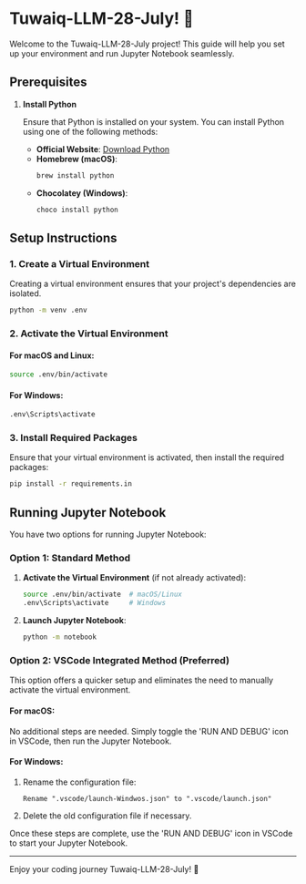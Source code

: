 
# Tuwaiq-LLM-28-July! 🚀

Welcome to the Tuwaiq-LLM-28-July project! This guide will help you set up your environment and run Jupyter Notebook seamlessly.

## Prerequisites

1. **Install Python**

   Ensure that Python is installed on your system. You can install Python using one of the following methods:

   - **Official Website**: [Download Python](https://www.python.org/downloads/)
   - **Homebrew (macOS)**:
     ```bash
     brew install python
     ```
   - **Chocolatey (Windows)**:
     ```bash
     choco install python
     ```

## Setup Instructions

### 1. Create a Virtual Environment

Creating a virtual environment ensures that your project's dependencies are isolated.

```bash
python -m venv .env
```

### 2. Activate the Virtual Environment

#### For macOS and Linux:

```bash
source .env/bin/activate
```

#### For Windows:

```bash
.env\Scripts\activate
```

### 3. Install Required Packages

Ensure that your virtual environment is activated, then install the required packages:

```bash
pip install -r requirements.in
```

## Running Jupyter Notebook

You have two options for running Jupyter Notebook:

### Option 1: Standard Method

1. **Activate the Virtual Environment** (if not already activated):

   ```bash
   source .env/bin/activate  # macOS/Linux
   .env\Scripts\activate     # Windows
   ```

2. **Launch Jupyter Notebook**:

   ```bash
   python -m notebook
   ```

### Option 2: VSCode Integrated Method (Preferred)

This option offers a quicker setup and eliminates the need to manually activate the virtual environment.

#### For macOS:

No additional steps are needed. Simply toggle the 'RUN AND DEBUG' icon in VSCode, then run the Jupyter Notebook.

#### For Windows:

1. Rename the configuration file:

   ```plaintext
   Rename ".vscode/launch-Windwos.json" to ".vscode/launch.json"
   ```

2. Delete the old configuration file if necessary.

Once these steps are complete, use the 'RUN AND DEBUG' icon in VSCode to start your Jupyter Notebook.

---

Enjoy your coding journey  Tuwaiq-LLM-28-July! 🚀

